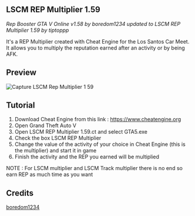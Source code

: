 ## LSCM REP Multiplier 1.59

*Rep Booster GTA V Online v1.58 by boredom1234 updated to LSCM REP Multiplier 1.59 by tiptoppp*

It's a REP Multiplier created with Cheat Engine for the Los Santos Car Meet. It allows you to multiply the reputation earned after an activity or by being AFK.
## Preview
![Capture LSCM Rep Multiplier 1 59](https://user-images.githubusercontent.com/105000222/166975351-a0bfe365-7190-482d-bdc2-d80a77a89b88.PNG)
## Tutorial
1. Download Cheat Engine  from this link : https://www.cheatengine.org
2. Open Grand Theft Auto V
3. Open LSCM REP Multiplier 1.59.ct and select GTA5.exe  
4. Check the box LSCM REP Multiplier  
5. Change the value of the activity of your choice in Cheat Engine (this is the multiplier) and start it in game  
6. Finish the activity and the REP you earned will be multiplied  
  
NOTE : For LSCM multiplier and LSCM Track multiplier there is no end so earn REP as much time as you want
## Credits
[boredom1234](https://www.unknowncheats.me/forum/members/3554757.html)
